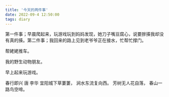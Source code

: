 ```yaml
---
title: '今天的两件事'
date: 2022-09-4 12:50:00
tags: diary
---
```

第一件事；早晨爬起来，玩游戏玩到妈妈发现，她刀子嘴豆腐心，说要胖揍我却没有真的揍。第二件事；我回来的路上见到老爷爷正在接水，忙帮忙撑门。

帮姥姥推车。

我的野生动物朋友。

早上起来玩游戏。

春行即兴 唐 李华
宜阳城下草萋萋，
涧水东流复向西。
芳树无人花自落，
春山一路鸟空啼。
